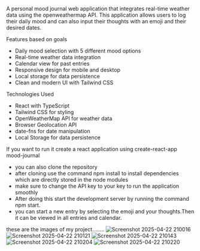 A personal mood journal web application that integrates real-time weather data using the openweathermap API. This application allows users to log their daily mood and can also input their thoughts with an emoji and their desired dates.

Features based on goals

- Daily mood selection with 5 different mood options
- Real-time weather data integration
- Calendar view for past entries
- Responsive design for mobile and desktop
- Local storage for data persistence
- Clean and modern UI with Tailwind CSS

Technologies Used

- React with TypeScript
- Tailwind CSS for styling
- OpenWeatherMap API for weather data
- Browser Geolocation API
- date-fns for date manipulation
- Local Storage for data persistence

If you want to run it create a react application using create-react-app mood-journal
- you can also clone the repository
- after cloning use the command npm install to install dependencies which are directly stored in the node modules
- make sure to change the API key to your key to run the application smoothly
- After doing this start the development server by running the command npm start.
- you can start a new entry by selecting the emoji and your thoughts.Then it can be viewed in all entries and calendar.

  
these are the images of my project........
![Screenshot 2025-04-22 210016](https://github.com/user-attachments/assets/032909c0-0360-48bb-9fa0-7f2e9d93b5cf)
![Screenshot 2025-04-22 210121](https://github.com/user-attachments/assets/bfff294a-5998-4dfe-8ab3-e5b9b52f55b8)
![Screenshot 2025-04-22 210143](https://github.com/user-attachments/assets/ea99e5a6-e6f8-4190-9b81-9d07dfdfb503)
![Screenshot 2025-04-22 210204](https://github.com/user-attachments/assets/824cce13-a1a8-4219-bf99-60a620e66faf)
![Screenshot 2025-04-22 210220](https://github.com/user-attachments/assets/ee6a3877-4aa8-45b9-91d0-af2975cc81f0)


